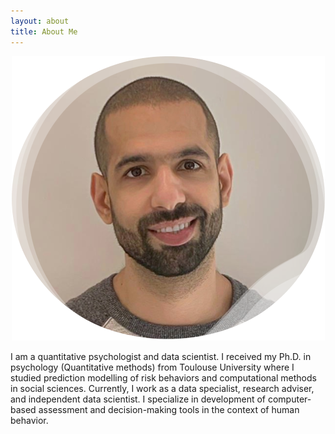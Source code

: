 ```yaml
---
layout: about
title: About Me
---
```

<center>
    <div class="photoset-grid-custom" data-layout="213">
     <img src="/images/kamranAfzali2.png" />
    </div>
</center>


<p>
I am a quantitative psychologist and data scientist. I received my Ph.D. in psychology (Quantitative methods) from Toulouse University where I studied prediction modelling of risk behaviors and computational methods in social sciences. Currently, I work as a data specialist, research adviser, and independent data scientist. I specialize in development of computer-based assessment and decision-making tools in the context of human behavior.
  <br><br><br>
</p>

